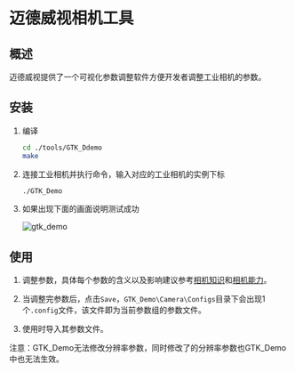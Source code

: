 # 迈德威视相机工具



## 概述

​	迈德威视提供了一个可视化参数调整软件方便开发者调整工业相机的参数。



## 安装

1. 编译

   ```bash
   cd ./tools/GTK_Ddemo
   make
   ```

2. 连接工业相机并执行命令，输入对应的工业相机的实例下标

   ```bash
   ./GTK_Demo
   ```

3. 如果出现下面的画面说明测试成功

   ![gtk_demo](/home/beinggod/workspace/camera/asset/gtk_demo.png)



## 使用

1. 调整参数，具体每个参数的含义以及影响建议参考[相机知识]()和[相机能力]()。

2. 当调整完参数后，点击`Save`，`GTK_Demo\Camera\Configs`目录下会出现1个`.config`文件，该文件即为当前参数组的参数文件。
3. 使用时导入其参数文件。



注意：GTK_Demo无法修改分辨率参数，同时修改了的分辨率参数也GTK_Demo中也无法生效。


